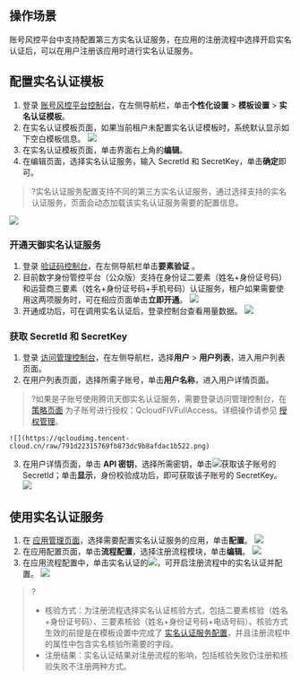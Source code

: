 ## 操作场景
账号风控平台中支持配置第三方实名认证服务，在应用的注册流程中选择开启实名认证后，可以在用户注册该应用时进行实名认证服务。


## 配置实名认证模板[](id:RZ)
1. 登录 [账号风控平台控制台](https://console.cloud.tencent.com/ciam)，在左侧导航栏，单击**个性化设置** > **模板设置** > **实名认证模板**。
2. 在实名认证模板页面，如果当前租户未配置实名认证模板时，系统默认显示如下空白模板信息。
![](https://qcloudimg.tencent-cloud.cn/raw/500537087796795ee3197e117bdee6ff.png)
3. 在实名认证模板页面，单击界面右上角的**编辑**。
4. 在编辑页面，选择实名认证服务，输入 SecretId 和 SecretKey，单击**确定**即可。
>?实名认证服务配置支持不同的第三方实名认证服务，通过选择支持的实名认证服务，页面会动态加载该实名认证服务需要的配置信息。
>
![](https://qcloudimg.tencent-cloud.cn/raw/f4a767acf7a225a3fd35541d6ba17a96.png)

### 开通天御实名认证服务
1. 登录 [验证码控制台](https://console.cloud.tencent.com/captcha/factorverify)，在左侧导航栏单击**要素验证** 。
2.  目前数字身份管控平台（公众版）支持在身份证二要素（姓名+身份证号码）和运营商三要素（姓名+身份证号码+手机号码）认证服务，租户如果需要使用这两项服务时，可在相应页面单击**立即开通**。
![](https://qcloudimg.tencent-cloud.cn/raw/959ec10d1009119a4f59a21cdb5236c1.png)
2. 开通成功后，可在调用实名认证后，登录控制台查看用量数据。
![](https://qcloudimg.tencent-cloud.cn/raw/b33befaa8d84abd5e3de3d974b9c197e.png)


### 获取 SecretId 和 SecretKey
1. 登录 [访问管理控制台](https://console.cloud.tencent.com/cam/overview)，在左侧导航栏，选择**用户** > **用户列表**，进入用户列表页面。
2. 在用户列表页面，选择所需子账号，单击**用户名称**，进入用户详情页面。
>?如果是⼦账号使用腾讯天御实名认证服务，需要登录访问管理控制台，在 [策略页面](https://console.cloud.tencent.com/cam/policy) 为子账号进⾏授权：QcloudFIVFullAccess。详细操作请参见 [授权管理](https://cloud.tencent.com/document/product/598/10602)。
>
	![](https://qcloudimg.tencent-cloud.cn/raw/791d22315769fb873dc9b8afdac1b522.png)
3. 在用户详情页面，单击 **API 密钥**，选择所需密钥，单击![](https://qcloudimg.tencent-cloud.cn/raw/0aa6ed67999bf503415c391177264941.png)获取该子账号的 SecretId；单击**显示**，身份校验成功后，即可获取该子账号的 SecretKey。
 ![](https://qcloudimg.tencent-cloud.cn/raw/2b45843dfc5a3785843827952accfb8d.png)


## 使用实名认证服务
1. 在 [应用管理页面](https://console.cloud.tencent.com/ciam/app-management)，选择需要配置实名认证服务的应用，单击**配置**。
![](https://qcloudimg.tencent-cloud.cn/raw/503a506e580fe271dc16bba78454edf0.png)
2. 在应用配置页面，单击**流程配置**，选择注册流程模块，单击**编辑**。
![](https://qcloudimg.tencent-cloud.cn/raw/6ac09270ff0c6980cf7cbec63e48b71e.png)
3. 在应用流程配置中，单击实名认证的![](https://qcloudimg.tencent-cloud.cn/raw/fab3fa452b91277eb4bdac0b484179c1.png)，可开启注册流程中的实名认证并配置。
![](https://qcloudimg.tencent-cloud.cn/raw/6b14caaef392444871cd6ee6a2043792.png)
>?
>- 核验方式：为注册流程选择实名认证核验方式，包括二要素核验（姓名+身份证号码）、三要素核验（姓名+身份证号码+电话号码）。核验方式生效的前提是在模板设置中完成了 [实名认证服务配置](#RZ)，并且注册流程中的属性中包含实名核验所需要的字段。
>- 注册结果：实名认证结果对注册流程的影响，包括核验失败仍注册和核验失败不注册两种方式。
